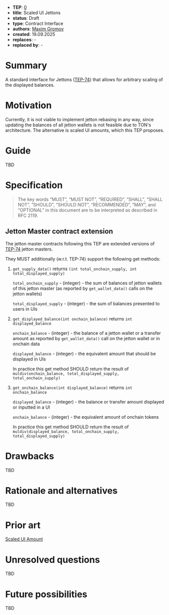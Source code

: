 - **TEP**: [0](https://github.com/ton-blockchain/TEPs/pull/0)
- **title**: Scaled UI Jettons
- **status**: Draft
- **type**: Contract Interface
- **authors**: [Maxim Gromov](https://github.com/krigga)
- **created**: 19.09.2025
- **replaces**: -
- **replaced by**: -

# Summary

A standard interface for Jettons ([TEP-74](https://github.com/ton-blockchain/TEPs/blob/master/text/0074-jettons-standard.md)) that allows for arbitrary scaling of the displayed balances.

# Motivation

Currently, it is not viable to implement jetton rebasing in any way, since updating the balances of all jetton wallets is not feasible due to TON's architecture. The alternative is scaled UI amounts, which this TEP proposes.

# Guide

TBD

# Specification

> The key words “MUST”, “MUST NOT”, “REQUIRED”, “SHALL”, “SHALL NOT”, “SHOULD”, “SHOULD NOT”, “RECOMMENDED”, “MAY”, and “OPTIONAL” in this document are to be interpreted as described in RFC 2119.

## Jetton Master contract extension

The jetton master contracts following this TEP are extended versions of [TEP-74](https://github.com/ton-blockchain/TEPs/blob/master/text/0074-jettons-standard.md) jetton masters.

They MUST additionally (w.r.t. TEP-74) support the following get methods:
1. `get_supply_data()` returns `(int total_onchain_supply, int total_displayed_supply)`

   `total_onchain_supply` - (integer) - the sum of balances of jetton wallets of this jetton master (as reported by `get_wallet_data()` calls on the jetton wallets)
   
   `total_displayed_supply` - (integer) - the sum of balances presented to users in UIs
2. `get_displayed_balance(int onchain_balance)` returns `int displayed_balance`

   `onchain_balance` - (integer) - the balance of a jetton wallet or a transfer amount as reported by `get_wallet_data()` call on the jetton wallet or in onchain data
   
   `displayed_balance` - (integer) - the equivalent amount that should be displayed in UIs
   
   In practice this get method SHOULD return the result of `muldiv(onchain_balance, total_displayed_supply, total_onchain_supply)`
3. `get_onchain_balance(int displayed_balance)` returns `int onchain_balance`

   `displayed_balance` - (integer) - the balance or transfer amount displayed or inputted in a UI
   
   `onchain_balance` - (integer) - the equivalent amount of onchain tokens
   
   In practice this get method SHOULD return the result of `muldiv(displayed_balance, total_onchain_supply, total_displayed_supply)`

# Drawbacks

TBD

# Rationale and alternatives

TBD

# Prior art

[Scaled UI Amount](https://solana.com/docs/tokens/extensions/scaled-ui-amount)

# Unresolved questions

TBD

# Future possibilities

TBD

